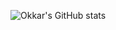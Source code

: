 ![Okkar's GitHub stats](https://github-readme-stats.vercel.app/api?username=okkarmin&count_private=true)
